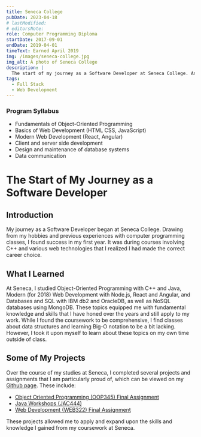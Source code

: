```yaml
---
title: Seneca College
pubDate: 2023-04-18
# lastModified:
# editorsNote: 
role: Computer Programming Diploma
startDate: 2017-09-01
endDate: 2019-04-01
timeText: Earned April 2019
img: /images/seneca-college.jpg
img_alt: A photo of Seneca College
description: |
  The start of my journey as a Software Developer at Seneca College. An overview of my coursework and some projects that I worked in during my time there. Here I share my thoughts and reflections regarding my education.
tags:
  - Full Stack
  - Web Development
---
```


### Program Syllabus
  - Fundamentals of Object-Oriented Programming
  - Basics of Web Development (HTML CSS, JavaScript)
  - Modern Web Development (React, Angular)
  - Client and server side development
  - Design and maintenance of database systems
  - Data communication

# The Start of My Journey as a Software Developer

## Introduction

My journey as a Software Developer began at Seneca College. Drawing from my hobbies and previous experiences with computer programming classes, I found success in my first year. It was during courses involving C++ and various web technologies that I realized I had made the correct career choice.

## What I Learned

At Seneca, I studied Object-Oriented Programming with C++ and Java, Modern (for 2018) Web Development with Node.js, React and Angular, and Databases and SQL with IBM db2 and OracleDB, as well as NoSQL databases using MongoDB. These topics equipped me with fundamental knowledge and skills that I have honed over the years and still apply to my work. While I found the coursework to be comprehensive, I find classes about data structures and learning Big-O notation to be a bit lacking. However, I took it upon myself to learn about these topics on my own time outside of class.

## Some of My Projects

Over the course of my studies at Seneca, I completed several projects and assignments that I am particularly proud of, which can be viewed on my [Github page](https://github.com/kenxjy). These include:

- [Object Oriented Programming (OOP345) Final Assignment](https://github.com/kenxjy/OOP345-Final_Project)
- [Java Workshops (JAC444)](https://github.com/kenxjy/JAC444-workshops)
- [Web Development (WEB322) Final Assignment](https://github.com/kenxjy/WEB322-assignment6)

These projects allowed me to apply and expand upon the skills and knowledge I gained from my coursework at Seneca.
